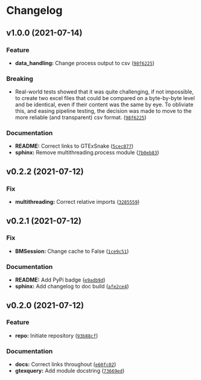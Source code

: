 # Changelog

<!--next-version-placeholder-->

## v1.0.0 (2021-07-14)
### Feature
* **data_handling:** Change process output to csv ([`98f6225`](https://github.com/IMS-Bio2Core-Facility/GTExQuery/commit/98f622531a2ef9597cff58de56ef840a6cb6a603))

### Breaking
* Real-world tests showed that it was quite challenging, if not impossible, to create two excel files that could be compared on a byte-by-byte level and be identical, even if their content was the same by eye. To obliviate this, and easing pipeline testing, the decision was made to move to the more reliable (and transparent) csv format.  ([`98f6225`](https://github.com/IMS-Bio2Core-Facility/GTExQuery/commit/98f622531a2ef9597cff58de56ef840a6cb6a603))

### Documentation
* **README:** Correct links to GTExSnake ([`5cec877`](https://github.com/IMS-Bio2Core-Facility/GTExQuery/commit/5cec877cd45bc81547dd00d398560afcad12fb04))
* **sphinx:** Remove multithreading.process module ([`7b0eb83`](https://github.com/IMS-Bio2Core-Facility/GTExQuery/commit/7b0eb835a3dcb50f11809a4208ed6b47d176ed4d))

## v0.2.2 (2021-07-12)
### Fix
* **multithreading:** Correct relative imports ([`3285559`](https://github.com/IMS-Bio2Core-Facility/GTExQuery/commit/328555968deb74c6ef44280a5ce125c17f1765d0))

## v0.2.1 (2021-07-12)
### Fix
* **BMSession:** Change cache to False ([`1ce9c51`](https://github.com/IMS-Bio2Core-Facility/GTExQuery/commit/1ce9c5115fa6fc81573de79c6cd84512c94f86d2))

### Documentation
* **README:** Add PyPi badge ([`e9adb9d`](https://github.com/IMS-Bio2Core-Facility/GTExQuery/commit/e9adb9d2d1aeafbdc16fd37d923690a6a938da9e))
* **sphinx:** Add changelog to doc build ([`afe2ce4`](https://github.com/IMS-Bio2Core-Facility/GTExQuery/commit/afe2ce465d9e824db552a276b141d362b279a761))

## v0.2.0 (2021-07-12)
### Feature
* **repo:** Initiate repository ([`93b88cf`](https://github.com/IMS-Bio2Core-Facility/GTExQuery/commit/93b88cf2b2928f8d36718f4b9bb0e3f8ece9fd48))

### Documentation
* **docs:** Correct links throughout ([`e60fc02`](https://github.com/IMS-Bio2Core-Facility/GTExQuery/commit/e60fc02047bca90ff4b23c611c654ab2208b84a2))
* **gtexquery:** Add module docstring ([`73669ed`](https://github.com/IMS-Bio2Core-Facility/GTExQuery/commit/73669ed0f29c8c9b0da69860b31d5aa6d03a01e3))
